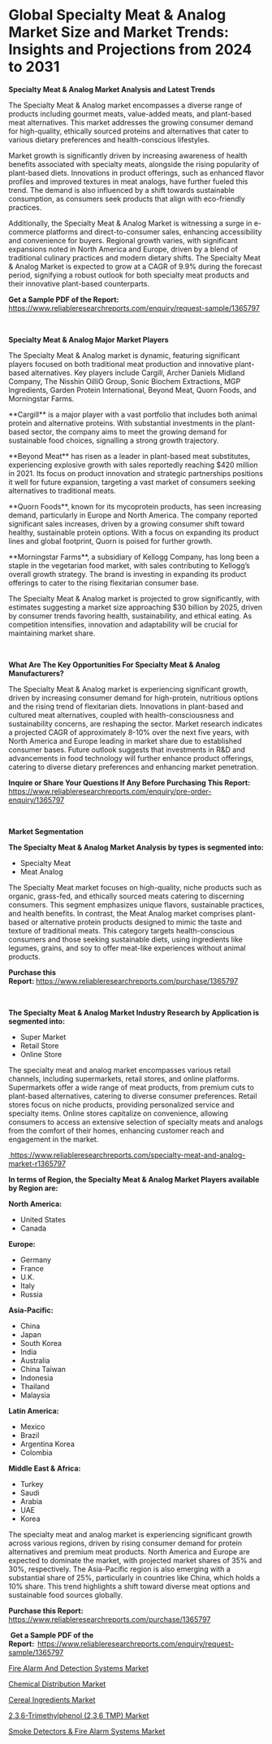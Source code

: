 <p><h1>Global Specialty Meat & Analog Market Size and Market Trends: Insights and Projections from 2024 to 2031</h1></p><p><strong>Specialty Meat & Analog Market Analysis and Latest Trends</strong></p>
<p><p>The Specialty Meat & Analog market encompasses a diverse range of products including gourmet meats, value-added meats, and plant-based meat alternatives. This market addresses the growing consumer demand for high-quality, ethically sourced proteins and alternatives that cater to various dietary preferences and health-conscious lifestyles.</p><p>Market growth is significantly driven by increasing awareness of health benefits associated with specialty meats, alongside the rising popularity of plant-based diets. Innovations in product offerings, such as enhanced flavor profiles and improved textures in meat analogs, have further fueled this trend. The demand is also influenced by a shift towards sustainable consumption, as consumers seek products that align with eco-friendly practices.</p><p>Additionally, the Specialty Meat & Analog Market is witnessing a surge in e-commerce platforms and direct-to-consumer sales, enhancing accessibility and convenience for buyers. Regional growth varies, with significant expansions noted in North America and Europe, driven by a blend of traditional culinary practices and modern dietary shifts. The Specialty Meat & Analog Market is expected to grow at a CAGR of 9.9% during the forecast period, signifying a robust outlook for both specialty meat products and their innovative plant-based counterparts.</p></p>
<p><strong>Get a Sample PDF of the Report:&nbsp;</strong> <a href="https://www.reliableresearchreports.com/enquiry/request-sample/1365797?utm_campaign=13&utm_medium=2&utm_source=Github&utm_content=ia&utm_term=17112024&utm_id=specialty-meat-analog">https://www.reliableresearchreports.com/enquiry/request-sample/1365797</a></p>
<p>&nbsp;</p>
<p><strong>Specialty Meat & Analog Major Market Players</strong></p>
<p><p>The Specialty Meat & Analog market is dynamic, featuring significant players focused on both traditional meat production and innovative plant-based alternatives. Key players include Cargill, Archer Daniels Midland Company, The Nisshin OilliO Group, Sonic Biochem Extractions, MGP Ingredients, Garden Protein International, Beyond Meat, Quorn Foods, and Morningstar Farms.</p><p>**Cargill** is a major player with a vast portfolio that includes both animal protein and alternative proteins. With substantial investments in the plant-based sector, the company aims to meet the growing demand for sustainable food choices, signalling a strong growth trajectory.</p><p>**Beyond Meat** has risen as a leader in plant-based meat substitutes, experiencing explosive growth with sales reportedly reaching $420 million in 2021. Its focus on product innovation and strategic partnerships positions it well for future expansion, targeting a vast market of consumers seeking alternatives to traditional meats.</p><p>**Quorn Foods**, known for its mycoprotein products, has seen increasing demand, particularly in Europe and North America. The company reported significant sales increases, driven by a growing consumer shift toward healthy, sustainable protein options. With a focus on expanding its product lines and global footprint, Quorn is poised for further growth.</p><p>**Morningstar Farms**, a subsidiary of Kellogg Company, has long been a staple in the vegetarian food market, with sales contributing to Kellogg’s overall growth strategy. The brand is investing in expanding its product offerings to cater to the rising flexitarian consumer base.</p><p>The Specialty Meat & Analog market is projected to grow significantly, with estimates suggesting a market size approaching $30 billion by 2025, driven by consumer trends favoring health, sustainability, and ethical eating. As competition intensifies, innovation and adaptability will be crucial for maintaining market share.</p></p>
<p>&nbsp;</p>
<p><strong>What Are The Key Opportunities For Specialty Meat & Analog Manufacturers?</strong></p>
<p><p>The Specialty Meat & Analog market is experiencing significant growth, driven by increasing consumer demand for high-protein, nutritious options and the rising trend of flexitarian diets. Innovations in plant-based and cultured meat alternatives, coupled with health-consciousness and sustainability concerns, are reshaping the sector. Market research indicates a projected CAGR of approximately 8-10% over the next five years, with North America and Europe leading in market share due to established consumer bases. Future outlook suggests that investments in R&D and advancements in food technology will further enhance product offerings, catering to diverse dietary preferences and enhancing market penetration.</p></p>
<p><strong>Inquire or Share Your Questions If Any Before Purchasing This Report:</strong> <a href="https://www.reliableresearchreports.com/enquiry/pre-order-enquiry/1365797?utm_campaign=13&utm_medium=2&utm_source=Github&utm_content=ia&utm_term=17112024&utm_id=specialty-meat-analog">https://www.reliableresearchreports.com/enquiry/pre-order-enquiry/1365797</a></p>
<p>&nbsp;</p>
<p><strong>Market Segmentation</strong></p>
<p><strong>The Specialty Meat & Analog Market Analysis by types is segmented into:</strong></p>
<p><ul><li>Specialty Meat</li><li>Meat Analog</li></ul></p>
<p><p>The Specialty Meat market focuses on high-quality, niche products such as organic, grass-fed, and ethically sourced meats catering to discerning consumers. This segment emphasizes unique flavors, sustainable practices, and health benefits. In contrast, the Meat Analog market comprises plant-based or alternative protein products designed to mimic the taste and texture of traditional meats. This category targets health-conscious consumers and those seeking sustainable diets, using ingredients like legumes, grains, and soy to offer meat-like experiences without animal products.</p></p>
<p><strong>Purchase this Report:&nbsp;</strong><a href="https://www.reliableresearchreports.com/purchase/1365797?utm_campaign=13&utm_medium=2&utm_source=Github&utm_content=ia&utm_term=17112024&utm_id=specialty-meat-analog">https://www.reliableresearchreports.com/purchase/1365797</a></p>
<p>&nbsp;</p>
<p><strong>The Specialty Meat & Analog Market Industry Research by Application is segmented into:</strong></p>
<p><ul><li>Super Market</li><li>Retail Store</li><li>Online Store</li></ul></p>
<p><p>The specialty meat and analog market encompasses various retail channels, including supermarkets, retail stores, and online platforms. Supermarkets offer a wide range of meat products, from premium cuts to plant-based alternatives, catering to diverse consumer preferences. Retail stores focus on niche products, providing personalized service and specialty items. Online stores capitalize on convenience, allowing consumers to access an extensive selection of specialty meats and analogs from the comfort of their homes, enhancing customer reach and engagement in the market.</p></p>
<p><a href="https://www.reliableresearchreports.com/specialty-meat-and-analog-market-r1365797?utm_campaign=13&utm_medium=2&utm_source=Github&utm_content=ia&utm_term=17112024&utm_id=specialty-meat-analog">&nbsp;https://www.reliableresearchreports.com/specialty-meat-and-analog-market-r1365797</a></p>
<p><strong>In terms of Region, the Specialty Meat & Analog Market Players available by Region are:</strong></p>
<p>
    <p> <strong> North America: </strong>
        <ul>
            <li>United States</li>
            <li>Canada</li>
        </ul>
        </p> 
    <p> <strong> Europe: </strong>
        <ul>
            <li>Germany</li>
            <li>France</li>
            <li>U.K.</li>
            <li>Italy</li>
            <li>Russia</li>
        </ul>
        </p> 
    <p> <strong> Asia-Pacific: </strong>
        <ul>
            <li>China</li>
            <li>Japan</li>
            <li>South Korea</li>
            <li>India</li>
            <li>Australia</li>
            <li>China Taiwan</li>
            <li>Indonesia</li>
            <li>Thailand</li>
            <li>Malaysia</li>
        </ul>
        </p> 
    <p> <strong> Latin America: </strong>
        <ul>
            <li>Mexico</li>
            <li>Brazil</li>
            <li>Argentina Korea</li>
            <li>Colombia</li>
        </ul>
        </p> 
    <p> <strong> Middle East & Africa: </strong>
        <ul>
            <li>Turkey</li>
            <li>Saudi</li>
            <li>Arabia</li>
            <li>UAE</li>
            <li>Korea</li>
        </ul>
    </p>
    </p>
<p><p>The specialty meat and analog market is experiencing significant growth across various regions, driven by rising consumer demand for protein alternatives and premium meat products. North America and Europe are expected to dominate the market, with projected market shares of 35% and 30%, respectively. The Asia-Pacific region is also emerging with a substantial share of 25%, particularly in countries like China, which holds a 10% share. This trend highlights a shift toward diverse meat options and sustainable food sources globally.</p></p>
<p><strong>Purchase this Report: </strong><a href="https://www.reliableresearchreports.com/purchase/1365797?utm_campaign=13&utm_medium=2&utm_source=Github&utm_content=ia&utm_term=17112024&utm_id=specialty-meat-analog">https://www.reliableresearchreports.com/purchase/1365797</a></p>
<p>&nbsp;<strong>Get a Sample PDF of the Report:&nbsp;&nbsp;</strong><a href="https://www.reliableresearchreports.com/enquiry/request-sample/1365797?utm_campaign=13&utm_medium=2&utm_source=Github&utm_content=ia&utm_term=17112024&utm_id=specialty-meat-analog">https://www.reliableresearchreports.com/enquiry/request-sample/1365797</a></p>
<p><strong></strong></p>
<p><p><a href="https://www.linkedin.com/pulse/comprehensive-fire-alarm-detection-systems-market-report-regional-tgl1c?utm_campaign=13&utm_medium=2&utm_source=Github&utm_content=ia&utm_term=17112024&utm_id=specialty-meat-analog">Fire Alarm And Detection Systems Market</a></p><p><a href="https://issuu.com/reportprime-2/docs/chemical-distribution-market-size-2_d608bbef040fd7?utm_campaign=13&utm_medium=2&utm_source=Github&utm_content=ia&utm_term=17112024&utm_id=specialty-meat-analog">Chemical Distribution Market</a></p><p><a href="https://issuu.com/reportprime-2/docs/cereal-ingredients-market-size-2030_9b1994090162c1?utm_campaign=13&utm_medium=2&utm_source=Github&utm_content=ia&utm_term=17112024&utm_id=specialty-meat-analog">Cereal Ingredients Market</a></p><p><a href="https://github.com/Chiragrp22/Market-Research-Report-List-6/blob/main/236-trimethylphenol-236-tmp-market.md?utm_campaign=13&utm_medium=2&utm_source=Github&utm_content=ia&utm_term=17112024&utm_id=specialty-meat-analog">2,3,6-Trimethylphenol (2,3,6 TMP) Market</a></p><p><a href="https://www.linkedin.com/pulse/global-smoke-detectors-fire-alarm-systems-market-share-growth-oxzgc?utm_campaign=13&utm_medium=2&utm_source=Github&utm_content=ia&utm_term=17112024&utm_id=specialty-meat-analog">Smoke Detectors & Fire Alarm Systems Market</a></p></p>